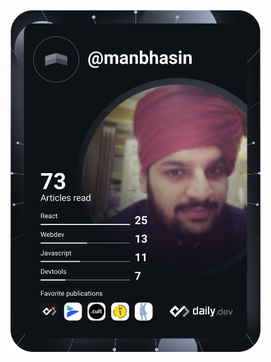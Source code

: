 <a href="https://app.daily.dev/manbhasin"><img src="./devcard.svg" width="400" alt="Madhav Bhasin's Dev Card"/></a>
